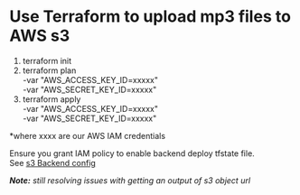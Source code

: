 # Use Terraform to upload mp3 files to AWS s3

1. terraform init
2. terraform plan \
 -var "AWS_ACCESS_KEY_ID=xxxxx" \
 -var "AWS_SECRET_KEY_ID=xxxxx"
3. terraform apply \
 -var "AWS_ACCESS_KEY_ID=xxxxx" \
 -var "AWS_SECRET_KEY_ID=xxxxx"

*where xxxx are our AWS IAM credentials

Ensure you grant IAM policy to enable backend deploy tfstate file. <br>See [s3 Backend config](https://www.terraform.io/docs/language/settings/backends/s3.html)

<i><b>Note:</b> still resolving issues with getting an output of s3 object url</i>